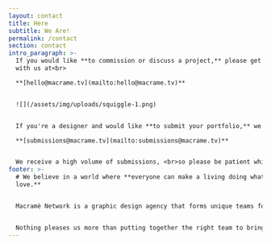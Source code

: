 ```yaml
---
layout: contact
title: Here
subtitle: We Are!
permalink: /contact
section: contact
intro_paragraph: >-
  If you would like **to commission or discuss a project,** please get in touch
  with us at<br>

  **[hello@macrame.tv](mailto:hello@macrame.tv)**


  ![](/assets/img/uploads/squiggle-1.png)


  If you're a designer and would like **to submit your portfolio,** we would love to hear from you at<br>

  **[submissions@macrame.tv](mailto:submissions@macrame.tv)**


  We receive a high volume of submissions, <br>so please be patient while waiting to hear back from us.
footer: >-
  # We believe in a world where **everyone can make a living doing what they
  love.**


  Macramè Network is a graphic design agency that forms unique teams for each new brief, drawing on an extensive network of skilled professionals.


  Nothing pleases us more than putting together the right team to bring a project to life.
---
```

